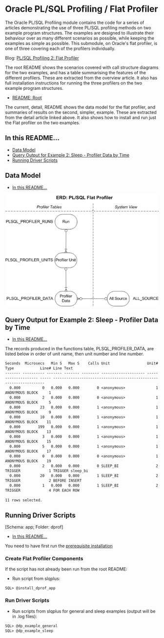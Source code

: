 # Oracle PL/SQL Profiling / Flat Profiler

The Oracle PL/SQL Profiling module contains the code for a series of articles demonstrating the use of three PL/SQL profiling methods on two example program structures. The examples are designed to illustrate their behaviour over as many different scenarios as possible, while keeping the examples as simple as possible. This submodule, on Oracle's flat profiler, is one of three covering each of the profilers individually.

Blog: [PL/SQL Profiling 2: Flat Profiler](http://aprogrammerwrites.eu/?p=2867)

The root README shows the scenarios covered with call structure diagrams for the two examples, and has a table summarising the features of the different profilers. These are extracted from the overview article. It also has full installation instructions for running the three profilers on the two example program structures.

- [README: Root](../README.md)

The current, detail, README shows the data model for the flat profiler, and summaries of results on the second, simpler, example. These are extracted from the detail article linked above. It also shows how to install and run just the Flat profiler on the two examples.

## In this README...
- [Data Model](https://github.com/BrenPatF/plsql_profiling/blob/master/dprof/README_HP.md#Data-Model)
- [Query Output for Example 2: Sleep - Profiler Data by Time](https://github.com/BrenPatF/plsql_profiling/blob/master/dprof/README_DP.md#Query-Output-for-Example-2-Sleep---Profiler-Data-by-Time)
- [Running Driver Scripts](https://github.com/BrenPatF/plsql_profiling/blob/master/dprof/README_DP.md#running-driver-script)

## Data Model
- [In this README...](https://github.com/BrenPatF/plsql_profiling/blob/master/dprof/README_DP.md#in-this-readme)

<img src="plsql_profiling - DP ERD.png">

## Query Output for Example 2: Sleep - Profiler Data by Time
- [In this README...](https://github.com/BrenPatF/plsql_profiling/blob/master/dprof/README_DP.md#in-this-readme)

The records produced in the functions table, PLSQL_PROFILER_DATA, are listed below in order of unit name, then unit number and line number. 

    Seconds  Microsecs   Min S   Max S    Calls Unit                 Unit# Type            Line# Line Text
    ------- ---------- ------- ------- -------- -------------------- ----- --------------- ----- ------------------------------------------------------------------
      0.000          0   0.000   0.000        0 <anonymous>              1 ANONYMOUS BLOCK     1
      0.000          2   0.000   0.000        0 <anonymous>              1 ANONYMOUS BLOCK     5
      0.000         23   0.000   0.000        1 <anonymous>              1 ANONYMOUS BLOCK     9
      0.000         10   0.000   0.000        1 <anonymous>              1 ANONYMOUS BLOCK    11
      0.000        199   0.000   0.000        1 <anonymous>              1 ANONYMOUS BLOCK    13
      0.000          3   0.000   0.000        1 <anonymous>              1 ANONYMOUS BLOCK    15
      0.000          5   0.000   0.000        1 <anonymous>              1 ANONYMOUS BLOCK    17
      0.000          0   0.000   0.000        0 <anonymous>              1 ANONYMOUS BLOCK    19
      0.000          2   0.000   0.000        0 SLEEP_BI                 2 TRIGGER             1 TRIGGER sleep_bi
      0.000         20   0.000   0.000        1 SLEEP_BI                 2 TRIGGER             2 BEFORE INSERT
      0.000          1   0.000   0.000        1 SLEEP_BI                 2 TRIGGER             4 FOR EACH ROW
    
    11 rows selected.


## Running Driver Scripts
[Schema: app; Folder: dprof]
- [In this README...](https://github.com/BrenPatF/plsql_profiling/blob/master/dprof/README_DP.md#in-this-readme)

You need to have first run the [prerequisite installation](..\README.md#installation)

 ### Create Flat Profiler Components
If the script has not already been run from the root README:
- Run script from slqplus:
```
SQL> @install_dprof_app
```

### Run Driver Scripts
- Run scripts from slqplus for general and sleep examples (output will be in .log files):
```
SQL> @dp_example_general
SQL> @dp_example_sleep
```
